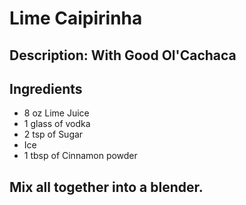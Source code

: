 # Lime Caipirinha

## Description: With Good Ol'Cachaca

## Ingredients

- 8 oz Lime Juice
- 1 glass of vodka
- 2 tsp of Sugar
- Ice
- 1 tbsp of Cinnamon powder

## Mix all together into a blender. 
